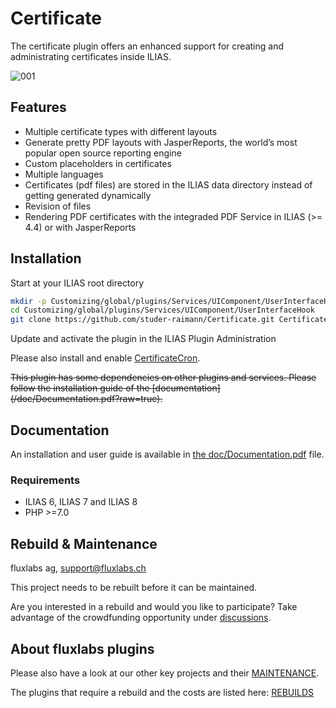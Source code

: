 # Certificate

The certificate plugin offers an enhanced support for creating and administrating certificates inside ILIAS.

![001](doc/images/certificate_plugin_preview.jpg)

## Features

* Multiple certificate types with different layouts
* Generate pretty PDF layouts with JasperReports, the world’s most popular open source reporting engine
* Custom placeholders in certificates
* Multiple languages
* Certificates (pdf files) are stored in the ILIAS data directory instead of getting generated dynamically
* Revision of files
* Rendering PDF certificates with the integraded PDF Service in ILIAS (>= 4.4) or with JasperReports

## Installation
Start at your ILIAS root directory
```bash
mkdir -p Customizing/global/plugins/Services/UIComponent/UserInterfaceHook
cd Customizing/global/plugins/Services/UIComponent/UserInterfaceHook
git clone https://github.com/studer-raimann/Certificate.git Certificate
```
Update and activate the plugin in the ILIAS Plugin Administration

Please also install and enable [CertificateCron](https://github.com/studer-raimann/CertificateCron).

<del>
This plugin has some dependencies on other plugins and services. 
Please follow the installation guide of the [documentation](/doc/Documentation.pdf?raw=true).
</del>

## Documentation

An installation and user guide is available in [the doc/Documentation.pdf](/doc/Documentation.pdf?raw=true) file.

### Requirements
* ILIAS 6, ILIAS 7 and ILIAS 8
* PHP >=7.0

## Rebuild & Maintenance

fluxlabs ag, support@fluxlabs.ch

This project needs to be rebuilt before it can be maintained.

Are you interested in a rebuild and would you like to participate?
Take advantage of the crowdfunding opportunity under [discussions](https://github.com/fluxapps/Certificate/discussions/17).

## About fluxlabs plugins

Please also have a look at our other key projects and their [MAINTENANCE](https://github.com/fluxapps/docs/blob/8ce4309b0ac64c039d29204c2d5b06723084c64b/assets/MAINTENANCE.png).

The plugins that require a rebuild and the costs are listed here: [REBUILDS](https://github.com/fluxapps/docs/blob/8ce4309b0ac64c039d29204c2d5b06723084c64b/assets/REBUILDS.png)

